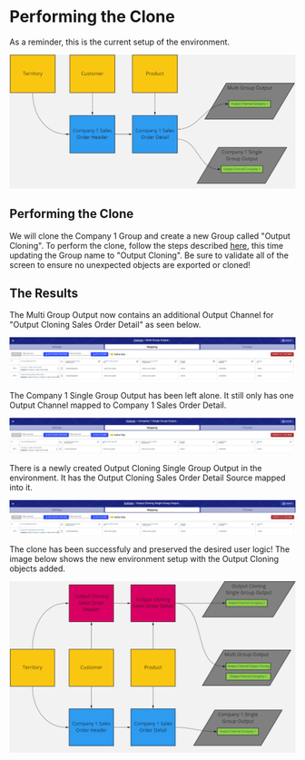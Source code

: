# Performing the Clone

As a reminder, this is the current setup of the environment.&#x20;

![The Setup](<../../../.gitbook/assets/image (403).png>)

## Performing the Clone

We will clone the Company 1 Group and create a new Group called "Output Cloning". To perform the clone, follow the steps described [here](../very-basic-cloning-example/performing-a-basic-clone.md), this time updating the Group name to "Output Cloning". Be sure to validate all of the screen to ensure no unexpected objects are exported or cloned!



## The Results

The Multi Group Output now contains an additional Output Channel for "Output Cloning Sales Order Detail" as seen below.

![An additional Channel has been added to the existing Output](<../../../.gitbook/assets/image (387).png>)

The Company 1 Single Group Output has been left alone. It still only has one Output Channel mapped to Company 1 Sales Order Detail.

![Only the Company 1 Mapping](<../../../.gitbook/assets/image (385).png>)

There is a newly created Output Cloning Single Group Output in the environment. It has the Output Cloning Sales Order Detail Source mapped into it.

![The newly created Output Cloning Single Group Output](<../../../.gitbook/assets/image (415).png>)



The clone has been successfuly and preserved the desired user logic! The image below shows the new environment setup with the Output Cloning objects added.

![The updated environment](<../../../.gitbook/assets/image (384).png>)
